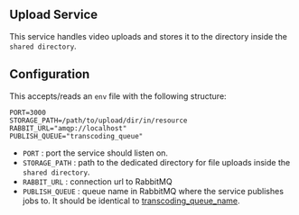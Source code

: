 ## Upload Service
This service handles video uploads and stores it to the directory inside the `shared directory`.

## Configuration
This accepts/reads an `env` file with  the following structure: 

```env
PORT=3000
STORAGE_PATH=/path/to/upload/dir/in/resource
RABBIT_URL="amqp://localhost"
PUBLISH_QUEUE="transcoding_queue"
```

 - `PORT` : port the service should listen on.
 - `STORAGE_PATH` : path to the dedicated directory for file uploads inside the `shared directory`.
 - `RABBIT_URL` : connection url to RabbitMQ
 - `PUBLISH_QUEUE` : queue name in RabbitMQ where the service publishes jobs to. It should be identical to [transcoding_queue_name](../media-transcoder/readme.md#example-config).
